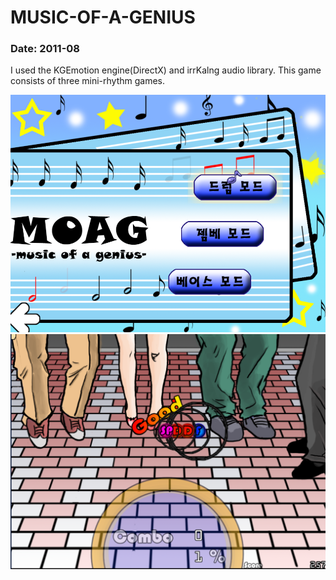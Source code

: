 MUSIC-OF-A-GENIUS
===
### Date: 2011-08
I used the KGEmotion engine(DirectX) and irrKalng audio library.
This game consists of three mini-rhythm games.

![screenshot1](./1.png)
![screenshot1](./2.png)
